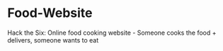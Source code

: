 # Food-Website
Hack the Six:
Online food cooking website - Someone cooks the food + delivers, someone wants to eat
